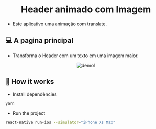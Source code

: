 <h1 align="center">Header animado com Imagem</h1>

 - Este aplicativo uma animação com translate.

## 💻  A pagina principal

 - Transforma o Header com um texto em uma imagem maior.

<p align="center">
<img src="./demo/demo1.gif" alt="demo1" title="demo1">
</p>


## 🎩 How it works

 - Install dependêncies
```sh
yarn
```
 - Run the project
```sh
react-native run-ios --simulator="iPhone Xs Max"
```